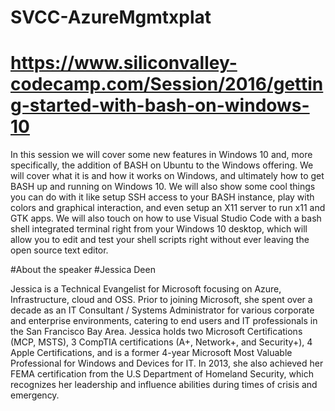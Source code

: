 # SVCC-AzureMgmtxplat
# https://www.siliconvalley-codecamp.com/Session/2016/getting-started-with-bash-on-windows-10

In this session we will cover some new features in Windows 10 and, more specifically, the addition of BASH on Ubuntu to the Windows offering. We will cover what it is and how it works on Windows, and ultimately how to get BASH up and running on Windows 10. We will also show some cool things you can do with it like setup SSH access to your BASH instance, play with colors and graphical interaction, and even setup an X11 server to run x11 and GTK apps. We will also touch on how to use Visual Studio Code with a bash shell integrated terminal right from your Windows 10 desktop, which will allow you to edit and test your shell scripts right without ever leaving the open source text editor.

#About the speaker 
#Jessica Deen

Jessica is a Technical Evangelist for Microsoft focusing on Azure, Infrastructure, cloud and OSS. Prior to joining Microsoft, she spent over a decade as an IT Consultant / Systems Administrator for various corporate and enterprise environments, catering to end users and IT professionals in the San Francisco Bay Area. Jessica holds two Microsoft Certifications (MCP, MSTS), 3 CompTIA certifications (A+, Network+, and Security+), 4 Apple Certifications, and is a former 4-year Microsoft Most Valuable Professional for Windows and Devices for IT. In 2013, she also achieved her FEMA certification from the U.S Department of Homeland Security, which recognizes her leadership and influence abilities during times of crisis and emergency.

